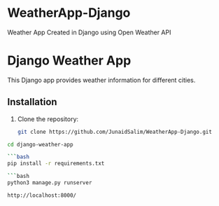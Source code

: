 # WeatherApp-Django
 Weather App Created in Django using Open Weather API

# Django Weather App

This Django app provides weather information for different cities.

## Installation

1. Clone the repository:
   ```bash
   git clone https://github.com/JunaidSalim/WeatherApp-Django.git

  ```bash
  cd django-weather-app

  ```bash
  pip install -r requirements.txt

  ```bash
  python3 manage.py runserver

 http://localhost:8000/


